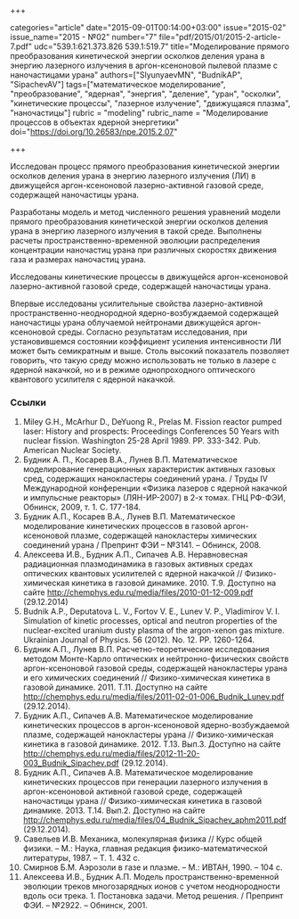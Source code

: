 +++

categories="article"
date="2015-09-01T00:14:00+03:00"
issue="2015-02"
issue_name="2015 - №02"
number="7"
file="pdf/2015/01/2015-2-article-7.pdf"
udc="539.1:621.373.826 539.1:519.7"
title="Моделирование прямого преобразования кинетической энергии осколков деления урана в энергию лазерного излучения в аргон-ксеноновой пылевой плазме с наночастицами урана"
authors=["SlyunyaevMN", "BudnikAP", "SipachevAV"]
tags=["математическое моделирование", "преобразование", "ядерная", "энергия", "деление", "уран", "осколки", "кинетические процессы", "лазерное излучение", "движущаяся плазма", "наночастицы"]
rubric = "modeling"
rubric_name = "Моделирование процессов в объектах ядерной энергетики"
doi="https://doi.org/10.26583/npe.2015.2.07"

+++

Исследован процесс прямого преобразования кинетической энергии осколков деления урана в энергию лазерного излучения (ЛИ) в движущейся аргон-ксеноновой лазерно-активной газовой среде, содержащей наночастицы урана.

Разработаны модель и метод численного решения уравнений модели прямого преобразования кинетической энергии осколков деления урана в энергию лазерного излучения в такой среде. Выполнены расчеты пространственно-временной эволюции распределения концентрации наночастиц урана при различных скоростях движения газа и размерах наночастиц урана.

Исследованы кинетические процессы в движущейся аргон-ксеноновой лазерно-активной газовой среде, содержащей наночастицы урана.

Впервые исследованы усилительные свойства лазерно-активной пространственно-неоднородной ядерно-возбуждаемой содержащей наночастицы урана облучаемой нейтронами движущейся аргон-ксеноновой среды. Согласно результатам исследования, при установившемся состоянии коэффициент усиления интенсивности ЛИ может быть семикратным и выше. Столь высокий показатель позволяет говорить, что такую среду можно использовать не только в лазере с ядерной накачкой, но и в режиме однопроходного оптического квантового усилителя с ядерной накачкой.

### Ссылки

1. Miley G.H., McArhur D., DeYuong R., Prelas M. Fission reactor pumped laser: History and prospects: Proceedings Conferences 50 Years with nuclear fission. Washington 25-28 April 1989. PP. 333-342. Pub. American Nuclear Society.
2. Будник А. П., Косарев В.А., Лунев В.П. Математическое моделирование генерационных характеристик активных газовых сред, содержащих нанокластеры соединений урана. / Труды IV Международной конференции «Физика лазеров с ядерной накачкой и импульсные реакторы» (ЛЯН-ИР-2007) в 2-х томах. ГНЦ РФ-ФЭИ, Обнинск, 2009, т. 1. С. 177-184.
3. Будник А.П., Косарев В.А., Лунев В.П. Математическое моделирование кинетических процессов в газовой аргон-ксеноновой плазме, содержащей нанокластеры химических соединений урана / Препринт ФЭИ – №3141. – Обнинск, 2008.
4. Алексеева И.В., Будник А.П., Сипачев А.В. Неравновесная радиационная плазмодинамика в газовых активных средах оптических квантовых усилителей с ядерной накачкой // Физико-химическая кинетика в газовой динамике. 2010. Т.9. Доступно на сайте http://chemphys.edu.ru/media/files/2010-01-12-009.pdf (29.12.2014)
5. Budnik A.P., Deputatova L. V., Fortov V. E., Lunev V. P., Vladimirov V. I. Simulation of kinetic processes, optical and neutron properties of the nuclear-excited uranium dusty plasma of the argon-xenon gas mixture. Ukrainian Journal of Physics. 56 (2012). No. 12. PP. 1260-1264.
6. Будник А.П., Лунев В.П. Расчетно-теоретические исследования методом Монте-Карло оптических и нейтронно-физических свойств аргон-ксеноновой газовой среды, содержащей нанокластеры урана и его химических соединений // Физико-химическая кинетика в газовой динамике. 2011. Т.11. Доступно на сайте http://chemphys.edu.ru/media/files/2011-02-01-006_Budnik_Lunev.pdf (29.12.2014).
7. Будник А.П., Сипачев А.В. Математическое моделирование кинетических процессов в аргон-ксеноновой ядерно-возбуждаемой плазме, содержащей нанокластеры урана // Физико-химическая кинетика в газовой динамике. 2012. Т.13. Вып.3. Доступно на сайте http://chemphys.edu.ru/media/files/2012-11-20-003_Budnik_Sipachev.pdf (29.12.2014).
8. Будник А.П., Сипачев А.В. Математическое моделирование кинетических процессов при генерации лазерного излучения в аргон-ксеноновой активной газовой среде, содержащей наночастицы урана // Физико-химическая кинетика в газовой динамике. 2013. Т.14. Вып.2. Доступно на сайте http://chemphys.edu.ru/media/files/04_Budnik_Sipachev_aphm2011.pdf
(29.12.2014).
9. Савельев И.В. Механика, молекулярная физика // Курс общей физики. – М.: Наука, главная редакция физико-математической литературы, 1987. – Т. 1. 432 с.
10. Смирнов Б.М. Аэрозоли в газе и плазме. – М.: ИВТАН, 1990. – 104 с.
11. Алексеева И.В., Будник А.П. Модель пространственно-временной эволюции треков многозарядных ионов с учетом неоднородности вдоль оси трека. 1. Постановка задачи. Метод решения. / Препринт ФЭИ. – №2922. – Обнинск, 2001.
